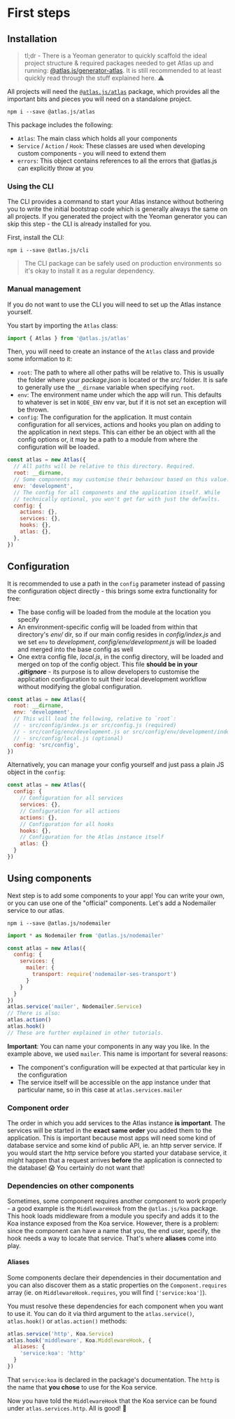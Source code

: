 # First steps

## Installation

> tl;dr - There is a Yeoman generator to quickly scaffold the ideal project structure & required packages needed to get Atlas up and running: [@atlas.js/generator-atlas][generator-atlas].
> It is still recommended to at least quickly read through the stuff explained here. ⚠️

All projects will need the [`@atlas.js/atlas`][@atlas.js/atlas] package, which provides all the important bits and pieces you will need on a standalone project.

`npm i --save @atlas.js/atlas`

This package includes the following:

- `Atlas`: The main class which holds all your components
- `Service` / `Action` / `Hook`: These classes are used when developing custom components - you will need to extend them
- `errors`: This object contains references to all the errors that @atlas.js can explicitly throw at you

### Using the CLI

The CLI provides a command to start your Atlas instance without bothering you to write the initial bootstrap code which is generally always the same on all projects. If you generated the project with the Yeoman generator you can skip this step - the CLI is already installed for you.

First, install the CLI:

`npm i --save @atlas.js/cli`

> The CLI package can be safely used on production environments so it's okay to install it as a regular dependency.

### Manual management

If you do not want to use the CLI you will need to set up the Atlas instance yourself.

You start by importing the `Atlas` class:

```js
import { Atlas } from '@atlas.js/atlas'
```

Then, you will need to create an instance of the `Atlas` class and provide some information to it:

- `root`: The path to where all other paths will be relative to. This is usually the folder where your _package.json_ is located or the _src/_ folder. It is safe to generally use the `__dirname` variable when specifying `root`.
- `env`: The environment name under which the app will run. This defaults to whatever is set in `NODE_ENV` env var, but if it is not set an exception will be thrown.
- `config`: The configuration for the application. It must contain configuration for all services, actions and hooks you plan on adding to the application in next steps. This can either be an object with all the config options or, it may be a path to a module from where the configuration will be loaded.

```js
const atlas = new Atlas({
  // All paths will be relative to this directory. Required.
  root: __dirname,
  // Some components may customise their behaviour based on this value. If you always set NODE_ENV, you do not need to provide a value here
  env: 'development',
  // The config for all components and the application itself. While
  // technically optional, you won't get far with just the defaults.
  config: {
    actions: {},
    services: {},
    hooks: {},
    atlas: {},
  },
})
```

## Configuration

It is recommended to use a path in the `config` parameter instead of passing the configuration object directly - this brings some extra functionality for free:

- The base config will be loaded from the module at the location you specify
- An environment-specific config will be loaded from within that directory's _env/_ dir, so if our main config resides in _config/index.js_ and we set `env` to _development_, _config/env/development.js_ will be loaded and merged into the base config as well
- One extra config file, _local.js_, in the config directory, will be loaded and merged on top of the config object. This file **should be in your _.gitignore_** - its purpose is to allow developers to customise the application configuration to suit their local development workflow without modifying the global configuration.

```js
const atlas = new Atlas({
  root: __dirname,
  env: 'development',
  // This will load the following, relative to `root`:
  // - src/config/index.js or src/config.js (required)
  // - src/config/env/development.js or src/config/env/development/index.js (optional)
  // - src/config/local.js (optional)
  config: 'src/config',
})
```

Alternatively, you can manage your config yourself and just pass a plain JS object in the `config`:

```js
const atlas = new Atlas({
  config: {
    // Configuration for all services
    services: {},
    // Configuration for all actions
    actions: {},
    // Configuration for all hooks
    hooks: {},
    // Configuration for the Atlas instance itself
    atlas: {}
  }
})
```

## Using components

Next step is to add some components to your app! You can write your own, or you can use one of the "official" components. Let's add a Nodemailer service to our atlas.

`npm i --save @atlas.js/nodemailer`

```js
import * as Nodemailer from '@atlas.js/nodemailer'

const atlas = new Atlas({
  config: {
    services: {
      mailer: {
        transport: require('nodemailer-ses-transport')
      }
    }
  }
})
atlas.service('mailer', Nodemailer.Service)
// There is also:
atlas.action()
atlas.hook()
// These are further explained in other tutorials.
```

**Important**: You can name your components in any way you like. In the example above, we used `mailer`. This name is important for several reasons:

- The component's configuration will be expected at that particular key in the configuration
- The service itself will be accessible on the app instance under that particular name, so in this case at `atlas.services.mailer`

### Component order

The order in which you add services to the Atlas instance **is important**. The services will be started in the **exact same order** you added them to the application. This is important because most apps will need some kind of database service and some kind of public API, ie. an http server service. If you would start the http service before you started your database service, it might happen that a request arrives **before** the application is connected to the database! 😱 You certainly do not want that!

### Dependencies on other components

Sometimes, some component requires another component to work properly - a good example is the `MiddlewareHook` from the `@atlas.js/koa` package. This hook loads middleware from a module you specify and adds it to the Koa instance exposed from the Koa service. However, there is a problem: since the component can have a name that you, the end user, specify, the hook needs a way to locate that service. That's where **aliases** come into play.

#### Aliases

Some components declare their dependencies in their documentation and you can also discover them as a static properties on the `Component.requires` array (ie. on `MiddlewareHook.requires`, you will find `['service:koa']`).

You must resolve these dependencies for each component when you want to use it. You can do it via third argument to the `atlas.service()`, `atlas.hook()` or `atlas.action()` methods:

```js
atlas.service('http', Koa.Service)
atlas.hook('middleware', Koa.MiddlewareHook, {
  aliases: {
    'service:koa': 'http'
  }
})
```

That `service:koa` is declared in the package's documentation. The `http` is the name that **you chose** to use for the Koa service.

Now you have told the `MiddlewareHook` that the Koa service can be found under `atlas.services.http`. All is good! 🎉

[generator-atlas]: https://npmjs.com/package/@atlas.js/generator-atlas
[@atlas.js/atlas]: https://npmjs.com/package/@atlas.js/atlas

